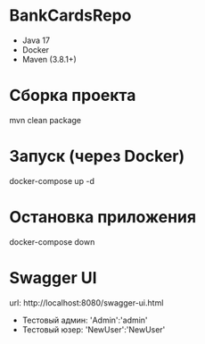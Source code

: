 # BankCardsRepo

- Java 17
- Docker
- Maven (3.8.1+)

# Сборка проекта
mvn clean package

# Запуск (через Docker)
docker-compose up -d

# Остановка приложения
docker-compose down


# Swagger UI
 url: http://localhost:8080/swagger-ui.html
- Тестовый админ: 'Admin':'admin'
- Тестовый юзер:  'NewUser':'NewUser'
